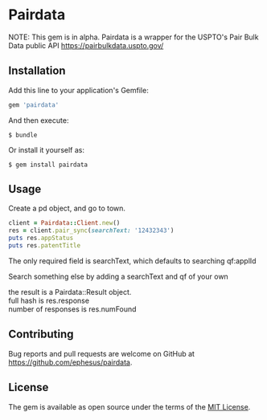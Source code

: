 # Pairdata

NOTE: This gem is in alpha.
Pairdata is a wrapper for the USPTO's Pair Bulk Data public API https://pairbulkdata.uspto.gov/


## Installation

Add this line to your application's Gemfile:

```ruby
gem 'pairdata'
```

And then execute:

    $ bundle

Or install it yourself as:

    $ gem install pairdata

## Usage

Create a pd object, and go to town.
```ruby
client = Pairdata::Client.new()
res = client.pair_sync(searchText: '12432343')
puts res.appStatus
puts res.patentTitle
```
The only required field is searchText, which defaults to searching qf:applId  

Search something else by adding a searchText and qf of your own

the result is a Pairdata::Result object.  
full hash is res.response  
number of responses is res.numFound  

## Contributing

Bug reports and pull requests are welcome on GitHub at https://github.com/ephesus/pairdata.

## License

The gem is available as open source under the terms of the [MIT License](https://opensource.org/licenses/MIT).
